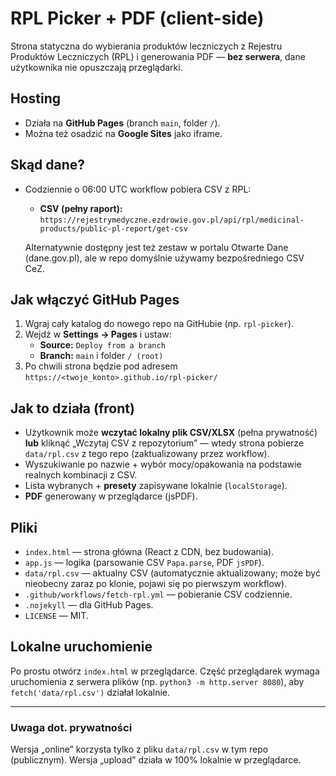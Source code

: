 # RPL Picker + PDF (client-side)

Strona statyczna do wybierania produktów leczniczych z Rejestru Produktów Leczniczych (RPL) i generowania PDF — **bez serwera**, dane użytkownika nie opuszczają przeglądarki.

## Hosting
- Działa na **GitHub Pages** (branch `main`, folder `/`).
- Można też osadzić na **Google Sites** jako iframe.

## Skąd dane?
- Codziennie o 06:00 UTC workflow pobiera CSV z RPL:
  - **CSV (pełny raport):**
    `https://rejestrymedyczne.ezdrowie.gov.pl/api/rpl/medicinal-products/public-pl-report/get-csv`

  Alternatywnie dostępny jest też zestaw w portalu Otwarte Dane (dane.gov.pl), ale w repo domyślnie używamy bezpośredniego CSV CeZ.

## Jak włączyć GitHub Pages
1. Wgraj cały katalog do nowego repo na GitHubie (np. `rpl-picker`).  
2. Wejdź w **Settings → Pages** i ustaw:
   - **Source:** `Deploy from a branch`
   - **Branch:** `main` i folder `/ (root)`
3. Po chwili strona będzie pod adresem `https://<twoje_konto>.github.io/rpl-picker/`

## Jak to działa (front)
- Użytkownik może **wczytać lokalny plik CSV/XLSX** (pełna prywatność) **lub** kliknąć „Wczytaj CSV z repozytorium” — wtedy strona pobierze `data/rpl.csv` z tego repo (zaktualizowany przez workflow).
- Wyszukiwanie po nazwie + wybór mocy/opakowania na podstawie realnych kombinacji z CSV.
- Lista wybranych + **presety** zapisywane lokalnie (`localStorage`).
- **PDF** generowany w przeglądarce (jsPDF).

## Pliki
- `index.html` — strona główna (React z CDN, bez budowania).
- `app.js` — logika (parsowanie CSV `Papa.parse`, PDF `jsPDF`).
- `data/rpl.csv` — aktualny CSV (automatycznie aktualizowany; może być nieobecny zaraz po klonie, pojawi się po pierwszym workflow).
- `.github/workflows/fetch-rpl.yml` — pobieranie CSV codziennie.
- `.nojekyll` — dla GitHub Pages.
- `LICENSE` — MIT.

## Lokalne uruchomienie
Po prostu otwórz `index.html` w przeglądarce. Część przeglądarek wymaga uruchomienia z serwera plików (np. `python3 -m http.server 8080`), aby `fetch('data/rpl.csv')` działał lokalnie.

---

### Uwaga dot. prywatności
Wersja „online” korzysta tylko z pliku `data/rpl.csv` w tym repo (publicznym). Wersja „upload” działa w 100% lokalnie w przeglądarce.
